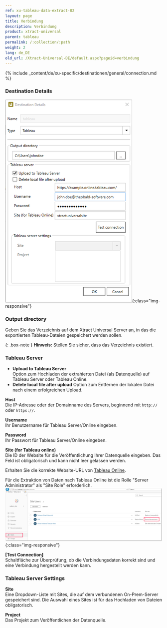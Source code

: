 ```yaml
---
ref: xu-tableau-data-extract-02
layout: page
title: Verbindung
description: Verbindung
product: xtract-universal
parent: tableau
permalink: /:collection/:path
weight: 2
lang: de_DE
old_url: /Xtract-Universal-DE/default.aspx?pageid=verbindung
---
```



{% include _content/de/xu-specific/destinationen/general/connection.md %}	

### Destination Details

![tableauDestinationDetails-hyper](/img/content/tableauDestinationDetails-hyper.png){:class="img-responsive"}

### Output directory
Geben Sie das Verzeichnis auf dem Xtract Universal Server an, in das die exportierten Tableau-Dateien gespeichert werden sollen.

{: .box-note }
**Hinweis:** Stellen Sie sicher, dass das Verzeichnis existiert.

### Tableau Server
- **Upload to Tableau Server** <br>
Option zum Hochladen der extrahierten Datei (als Datenquelle) auf Tableau Server oder Tableau Online.
- **Delete local file after upload**
Option zum Entfernen der lokalen Datei nach einem erfolgreichen Upload.

**Host** <br>
Die IP-Adresse oder der Domainname des Servers, beginnend mit `http://` oder `https://`.

**Username** <br>
Ihr Benutzername für Tableau Server/Online eingeben.

**Password** <br>
Ihr Passwort für Tableau Server/Online eingeben.

**Site (for Tableau online)** <br>
Die ID der Website für die Veröffentlichung Ihrer Datenquelle eingeben. 
Das Feld ist obligatorisch und kann nicht leer gelassen werden.

Erhalten Sie die korrekte Website-URL von [Tableau Online](https://online.tableau.com/#/site/Site/workbooks).

Für die Extraktion von Daten nach Tableau Online ist die Rolle "Server Administrator" als "Site Role" erforderlich.
![Tableau_Server_Admin](/img/content/xu/tableau_server_admin.png){:class="img-responsive"}

**[Test Connection]**<br>
Schaltfläche zur Überprüfung, ob die Verbindungsdaten korrekt sind und eine Verbindung hergestellt werden kann.

### Tableau Server Settings
**Site**<br>
Eine Dropdown-Liste mit Sites, die auf dem verbundenen On-Prem-Server gespeichert sind. Die Auswahl eines Sites ist für das Hochladen von Dateien obligatorisch. 

**Project**<br>
Das Projekt zum Veröffentlichen der Datenquelle. 